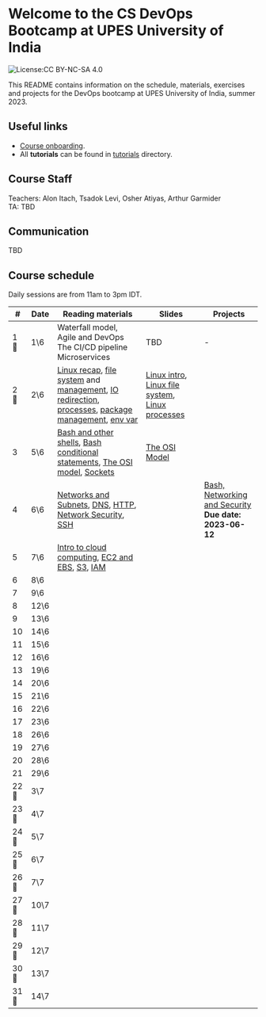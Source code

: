 # Welcome to the CS DevOps Bootcamp at UPES University of India

![License:CC BY-NC-SA 4.0](https://img.shields.io/badge/License-CC%20BY--NC--SA%204.0-lightgrey.svg)

This README contains information on the schedule, materials, exercises and projects for the DevOps bootcamp at UPES University of India, summer 2023.

## Useful links

- [Course onboarding](onboarding.md).
- All **tutorials** can be found in [tutorials](tutorials) directory.

## Course Staff

Teachers: Alon Itach, Tsadok Levi, Osher Atiyas, Arthur Garmider   
TA: TBD 

## Communication 

TBD

## Course schedule

Daily sessions are from 11am to 3pm IDT.


| #  |  Date |  Reading materials | Slides | Projects  |
|---|---|---|---|---|
| 1 🤝 | 	1\6 | Waterfall model, Agile and DevOps<br>The CI/CD pipeline<br>Microservices | TBD | - |
| 2 🤝 | 	2\6 | [Linux recap](tutorials/01_linux_the_very_beginning.md), [file system](tutorials/02_linux_file_system.md) and [management](tutorials/03_linux_file_management.md), [IO redirection](tutorials/04_linux_io_redirection.md), [processes](tutorials/05_linux_processes.md), [package management](tutorials/06_linux_package_management.md), [env var](tutorials/07_linux_environment_variables.md) | [Linux intro](https://alonitac.github.io/DevOpsBootcampUPES/slides/linux_intro.html), [Linux file system](https://alonitac.github.io/DevOpsBootcampUPES/slides/linux_file_system.html), [Linux processes](https://alonitac.github.io/DevOpsBootcampUPES/slides/linux_processes.html) | 
| 3 | 	5\6 | [Bash and other shells](tutorials/08_bash_and_other_shells.md), [Bash conditional statements](tutorials/09_bash_conditional_statements.md), [The OSI model](tutorials/10_networking_OSI_model.md), [Sockets](tutorials/11_networking_linux_sockets.md) | [The OSI Model](https://alonitac.github.io/DevOpsBootcampUPES/slides/networking_OSI_model.html) |
| 4 | 	6\6 | [Networks and Subnets](tutorials/12_networking_computer_nets.md), [DNS](tutorials/13_networking_dns.md), [HTTP](tutorials/14_networking_http.md),  [Network Security](tutorials/15_networking_security.md), [SSH](tutorials/16_networking_ssh.md) |  | [Bash, Networking and Security](projects/01_bash_networking_security) <br> **Due date: 2023-06-12** | 
| 5 | 	7\6 | [Intro to cloud computing](tutorials/17_aws_intro.md), [EC2 and EBS](tutorials/18_aws_ec2_ebs.md), [S3](tutorials/19_aws_s3.md), [IAM](tutorials/20_aws_iam.md) | |  | 
| 6 | 	8\6 | 
| 7 | 	9\6 | 
| 8 | 	12\6 | 
| 9 | 	13\6 | 
| 10 | 	14\6 | 
| 11 | 	15\6 | 
| 12 | 	16\6 | 
| 13 | 	19\6 | 
| 14 | 	20\6 | 
| 15 | 	21\6 | 
| 16 | 	22\6 | 
| 17 | 	23\6 | 
| 18 | 	26\6 | 
| 19 | 	27\6 | 
| 20 | 	28\6 | 
| 21 | 	29\6 | 
| 22 🤝 | 	3\7 | 
| 23 🤝 | 	4\7 | 
| 24 🤝 | 	5\7 | 
| 25 🤝 | 	6\7 | 
| 26 🤝 | 	7\7 | 
| 27 🤝 | 	10\7 | 
| 28 🤝 | 	11\7 | 
| 29 🤝 | 	12\7 | 
| 30 🤝 | 	13\7 | 
| 31 🤝 | 	14\7 | 





